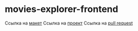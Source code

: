 # movies-explorer-frontend


Ссылка на [макет](https://drive.google.com/file/d/1tzXrkiAXpcQeJ8RGpa5UAVJb33AkYIMF/view?usp=share_link)
Ссылка на [проект](https://polyntseva.diplom.nomoredomains.rocks/)
Ссылка на [pull request](https://github.com/polynceva-es/movies-explorer-frontend/pull/4)
